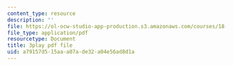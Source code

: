 ```yaml
---
content_type: resource
description: ''
file: https://ol-ocw-studio-app-production.s3.amazonaws.com/courses/18-065-matrix-methods-in-data-analysis-signal-processing-and-machine-learning-spring-2018/a79157d515aaa07ade32a04e56ad8d1a_k095NdrHxY4.pdf
file_type: application/pdf
resourcetype: Document
title: 3play pdf file
uid: a79157d5-15aa-a07a-de32-a04e56ad8d1a
---
```

